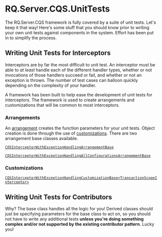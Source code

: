 # RQ.Server.CQS.UnitTests
The RQ.Server.CQS framework is fully covered by a suite of unit tests.  Let's keep it that way!  Here's some stuff that you should know prior to writing your own unit tests against components in the system.  Effort has been put in to simplify the process.

## Writing Unit Tests for Interceptors
Interceptors are by far the most difficult to unit test.  An interceptor must be able to *at least* handle each of the different handler types, whether or not invocations of those handlers succeed or fail, and whether or not an exception is thrown.  The number of test cases can balloon quickly depending on the complexity of your handler.

A framework has been built to help ease the development of unit tests for interceptors.  The framework is used to create arrangements and customizations that will be common to most interceptors.

### Arrangements
An [arrangement](http://wiki.c2.com/?ArrangeActAssert) creates the function parameters for your unit tests.  Object creation is done through the use of [customizations](http://blog.ploeh.dk/2011/03/18/EncapsulatingAutoFixtureCustomizations/).  There are two arrangement base classes available.

[`CQSInterceptorWithExceptionHandlingArrangementBase`](../CQSDIContainer.UnitTests/_Arrangements/CQSInterceptorWithExceptionHandlingArrangementBase.cs)

[`CQSInterceptorWithExceptionHandlingAllConfigurationsArrangementBase`](../CQSDIContainer.UnitTests/_Arrangements/CQSInterceptorWithExceptionHandlingAllConfigurationsArrangementBase.cs)

### Customizations
[`CQSInterceptorWithExceptionHandlingCustomizationBase<TransactionScopeInterceptor>`](../CQSDIContainer.UnitTests/_Customizations/Utilities/CQSInterceptorWithExceptionHandlingCustomizationBase.cs)

## Writing Unit Tests for Contributors
Why?  The base class handles all the logic for you!  Derived classes should just be specifying parameters for the base class to act on, so you should not have to write any additional tests **unless you're doing something complex and/or not supported by the existing contributor pattern**.  Lucky you!
